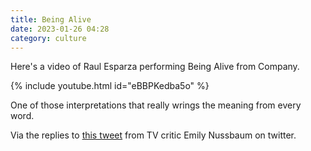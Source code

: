 ```yaml
---
title: Being Alive
date: 2023-01-26 04:28
category: culture
---
```


Here's a video of Raul Esparza performing Being Alive from Company.

{% include youtube.html id="eBBPKedba5o" %}

One of those interpretations that really wrings the meaning from every word.

Via the replies to [this tweet](https://twitter.com/emilynussbaum/status/1617325637777113089) from TV critic Emily Nussbaum on twitter.

